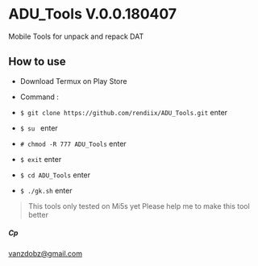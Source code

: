 # ADU_Tools V.0.0.180407
Mobile Tools for unpack and repack DAT


## How to use
- Download Termux on Play Store
- Command :

- `$ git clone https://github.com/rendiix/ADU_Tools.git` enter
- `$ su ` enter
- `# chmod -R 777 ADU_Tools` enter
- `$ exit` enter
- `$ cd ADU_Tools` enter
- `$ ./gk.sh` enter


> This tools only tested on Mi5s yet
> Please help me to make this tool better
##### Cp
vanzdobz@gmail.com